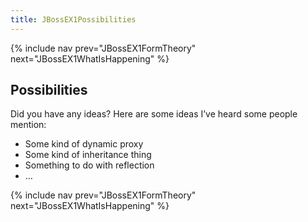 ```yaml
---
title: JBossEX1Possibilities
---
```

{% include nav prev="JBossEX1FormTheory" next="JBossEX1WhatIsHappening" %}

## Possibilities
Did you have any ideas? Here are some ideas I’ve heard some people mention:
* Some kind of dynamic proxy
* Some kind of inheritance thing
* Something to do with reflection
* …

{% include nav prev="JBossEX1FormTheory" next="JBossEX1WhatIsHappening" %}
